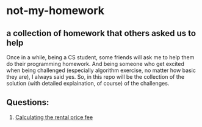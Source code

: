 # not-my-homework
## a collection of homework that others asked us to help
Once in a while, being a CS student, some friends will ask me to help them do their programming homework. And being someone who get excited when being challenged (especially algorithm exercise, no matter how basic they are), I always said yes. So, in this repo will be the collection of the solution (with detailed explaination, of course) of the challenges.

## Questions:
1. [Calculating the rental price fee](https://github.com/CharaeKeow/not-my-homework/tree/master/Calculate%20Car%20Rental%20Fee)
